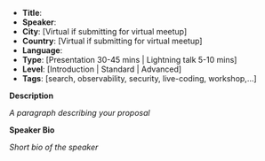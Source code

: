* **Title**:
* **Speaker**:
* **City**: [Virtual if submitting for virtual meetup]
* **Country**: [Virtual if submitting for virtual meetup]
* **Language**:
* **Type**: [Presentation 30-45 mins | Lightning talk 5-10 mins]
* **Level**: [Introduction | Standard | Advanced]
* **Tags**: [search, observability, security, live-coding, workshop,...]


**Description**

*A paragraph describing your proposal*


**Speaker Bio**

*Short bio of the speaker*
